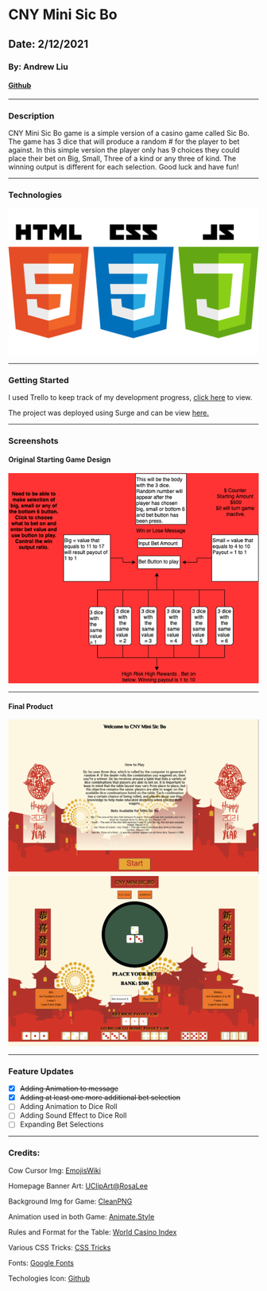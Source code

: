 # CNY Mini Sic Bo

## Date: 2/12/2021 

### By: Andrew Liu 
#### [Github](https://github.com/andrewliu1988)


***

### **Description**

CNY Mini Sic Bo game is a simple version of a casino game called Sic Bo. The game has 3 dice that will produce a random # for the player to bet against. In this simple version the player only has 9 choices they could place their bet on Big, Small, Three of a kind or any three of kind. The winning output is different for each selection. Good luck and have fun! 

***

### **Technologies**

![Javascript, HTML, CSS](images/Coding%20Icon.png)

***


### **Getting Started**

I used Trello to keep track of my development progress, [click here](https://trello.com/b/ldaqHj36/cny-mini-sic-bo) to view.

The project was deployed using Surge and can be view [here.](http://tasty-fowl.surge.sh/index.html)


***

### **Screenshots**

#### Original Starting Game Design

![Starting Concept](./Dice%20Format%20Final%20Diagram.png)

***

#### Final Product
![Game Homepage](./images/Screen%20Shot%202021-02-12%20at%201.27.26%20PM.png)
![Game page](images/Screen%20Shot%202021-02-12%20at%201.27.38%20PM.png)


***

### **Feature Updates**

- [X] ~~Adding Animation to message~~
- [X] ~~Adding at least one more additional bet selection~~
- [ ] Adding Animation to Dice Roll
- [ ] Adding Sound Effect to Dice Roll
- [ ] Expanding Bet Selections 

***

### Credits: 

Cow Cursor Img: [EmojisWiki](https://emojis.wiki/cow-face/)

Homepage Banner Art: [UClipArt@RosaLee](https://www.uclipart.com/user/@Rosalee.html)

Background Img for Game: [CleanPNG](https://www.cleanpng.com/png-iloilo-city-china-macro-store-future-time-chinese-694217/preview.html) 

Animation used in both Game: [Animate.Style](https://animate.style/)

Rules and Format for the Table: [World Casino Index](https://www.worldcasinoindex.com/table-games/sic-bo/)

Various CSS Tricks: [CSS Tricks](https://css-tricks.com)

Fonts: [Google Fonts](https://fonts.google.com/specimen/ZCOOL+XiaoWei?subset=chinese-simplified&preview.text=%E4%BB%96%E4%BB%AC%E6%89%80%E6%9C%89%E7%9A%84%E8%AE%BE%E5%A4%87%E5%92%8C%E4%BB%AA%E5%99%A8%E5%BD%B7%E4%BD%9B%E9%83%BD%E6%98%AF%E6%9C%89%E7%94%9F%E5%91%BD%E7%9A%84%E3%80%82&preview.text_type=custom)

Techologies Icon: [Github](https://github.com/FortAwesome/Font-Awesome/issues/11419)


